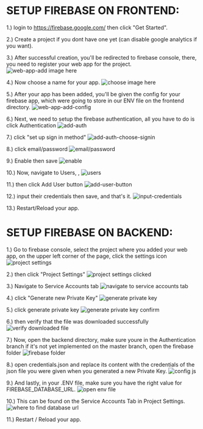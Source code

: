 # SETUP FIREBASE ON FRONTEND: #

1.) login to https://firebase.google.com/ then click "Get Started".

2.) Create a project if you dont have one yet (can disable google analytics if you want).

3.) After successful creation, you'll be redirected to firebase console, there, you need to register your web app for the project.
    ![web-app-add image here](./doc/frontend/3.png)

4.) Now choose a name for your app.
    ![choose image here](./doc/frontend/4.png)

5.) After your app has been added, you'll be given the config for your firebase app, which were going to store in our ENV file on the frontend directory.
    ![web-app-add-config](./doc/frontend/5.png)

6.) Next, we need to setup the firebase authentication, all you have to do is click Authentication
    ![add-auth](./doc/frontend/6-1.png)

7.) click "set up sign in method"
    ![add-auth-choose-signin](./doc/frontend/6-2.png)

8.) click email/password
    ![email/password](./doc/frontend/6-3.png)

9.)  Enable then save
    ![enable](./doc/frontend/6-4.png)

10.) Now, navigate to Users, , 
    ![users](./doc/frontend/7-1.png)

11.) then click Add User button
    ![add-user-button](./doc/frontend/7-2.png)

12.) input their credentials then save, and that's it.
    ![input-credentials](./doc/frontend/7-3.png)

13.) Restart/Reload your app.













# SETUP FIREBASE ON BACKEND: #

1.) Go to firebase console, select the project where you added your web app, on the upper left corner of the page, click the settings icon
    ![project settings](./doc/backend/1-1.png)

2.) then click "Project Settings"
    ![project settings clicked](./doc/backend/1-2.png)

3.) Navigate to Service Accounts tab
    ![navigate to service accounts tab](./doc/backend/2-1.png)

4.) click "Generate new Private Key"
    ![generate private key](./doc/backend/2-2.png)

5.) click generate private key
    ![generate private key confirm](./doc/backend/2-3.png)

6.) then verify that the file was downloaded successfully
    ![verify downloaded file](./doc/backend/2-4.png)

7.) Now, open the backend directory, make sure youre in the Authentication branch if it's not yet implemented on the master branch, open the firebase folder
    ![firebase folder](./doc/backend/3-1.png)

8.) open credentials.json and replace its content with the credentials of the json file you were given when you generated a new Private Key.
    ![config js](./doc/backend/3-2.png)

9.) And lastly, in your .ENV file, make sure you have the right value for FIREBASE_DATABASE_URL.
    ![open env file](./doc/backend/4-1.png)

10.) This can be found on the Service Accounts Tab in Project Settings.
    ![where to find database url](./doc/backend/4-2.png)

11.) Restart / Reload your app.

